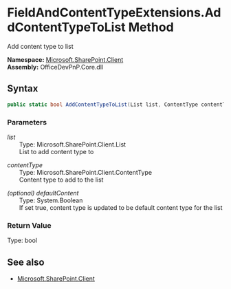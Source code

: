 # FieldAndContentTypeExtensions.AddContentTypeToList Method  
Add content type to list  

**Namespace:** [Microsoft.SharePoint.Client](Microsoft.SharePoint.Client.md)  
**Assembly:** OfficeDevPnP.Core.dll  
## Syntax
```C#
public static bool AddContentTypeToList(List list, ContentType contentType, Boolean defaultContent)
```
### Parameters
*list*  
&emsp;&emsp;Type: Microsoft.SharePoint.Client.List  
&emsp;&emsp;List to add content type to  

*contentType*  
&emsp;&emsp;Type: Microsoft.SharePoint.Client.ContentType  
&emsp;&emsp;Content type to add to the list  

*(optional) defaultContent*  
&emsp;&emsp;Type: System.Boolean  
&emsp;&emsp;If set true, content type is updated to be default content type for the list  

### Return Value
Type: bool  

## See also
- [Microsoft.SharePoint.Client](Microsoft.SharePoint.Client.md)
